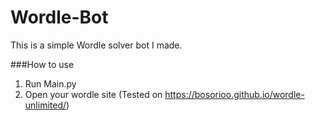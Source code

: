 # Wordle-Bot
This is a simple Wordle solver bot I made.

###How to use
1. Run Main.py
2. Open your wordle site (Tested on https://bosorioo.github.io/wordle-unlimited/) 
